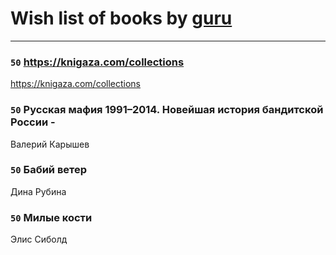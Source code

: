 # Wish list of books by [guru](https://www.facebook.com/app_scoped_user_id/100000628715277/)
---

### `50` https://knigaza.com/collections
https://knigaza.com/collections

### `50` Русская мафия 1991–2014. Новейшая история бандитской России -
Валерий Карышев

### `50` Бабий ветер
Дина Рубина

### `50` Милые кости
Элис Сиболд

